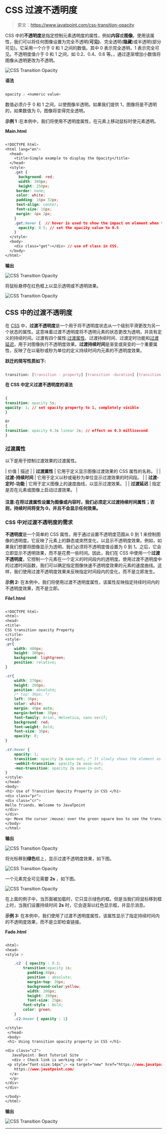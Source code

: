 # CSS 过渡不透明度

> 原文：<https://www.javatpoint.com/css-transition-opacity>

CSS 中的**不透明度**是指定控制元素透明度的属性，例如**内容**或**图像**。使用该属性，我们可以将任何图像设置为完全不透明(**可见)**、完全透明(**隐藏**)或半透明(部分可见)。它采用一个介于 0 和 1 之间的数值。其中 0 表示完全透明，1 表示完全可见。不透明度值介于 0 和 1 之间，如 0.2、0.4、0.6 等。，通过逐渐增加小数值将图像从透明更改为不透明。

![CSS Transition Opacity](img/2f431c7330cc77b5dbfe5654db0bc71b.png)

**语法**

```css

opacity : <numeric value>

```

数值必须介于 0 和 1 之间，以使图像半透明。如果我们提供 1，图像将是不透明的，如果数值为 0，图像将变得完全透明。

**示例 1** :在本例中，我们将使用不透明度属性，在元素上移动鼠标时使元素透明。

**Main.html**

```css

<!DOCTYPE html>
<html lang="en">
  <head>
    <title>Simple example to display the Opacity</title>
  </head>
  <style>
    .get {
      background: red;
      width: 300px;
      height: 250px;
     border: none;
     color: white;
     padding: 16px 32px;
     text-align: center;
     font-size: 16px;
     margin: 4px 2px;
    }
    .get:hover {  // hover is used to show the impact on element when the mouse on the element.
      opacity: 0.5; // set the opacity value to 0.5
    }
  </style>
  <body>
    <div class="get"></div> // use of class in CSS.
  </body>
</html>

```

**输出**

![CSS Transition Opacity](img/9eafbc28bb0ace344bc096134c067cc9.png)

将鼠标悬停在红色框上以显示透明或不透明效果。

![CSS Transition Opacity](img/a6a5961d40dd3e298153d662506ee769.png)

## CSS 中的过渡不透明度

在 [CSS](https://www.javatpoint.com/css-tutorial) 中，**过渡不透明度**是一个用于将不透明度状态从一个级别平滑更改为另一个状态的属性。这意味着过渡不透明度将不透明元素的状态更改为透明，并具有定义的持续时间。过渡有四个属性:[过渡属性](https://www.javatpoint.com/css-transition)、过渡持续时间、过渡定时功能和[过渡延迟](https://www.javatpoint.com/css-transition-delay-property)，用于对图像执行不透明度效果。**过渡持续时间**是渐变或突变的一个重要属性，反映了在以毫秒或秒为单位的定义持续时间内元素的不透明度效果。

**跃迁的简写性质如下:**

```css

transition: [transition - property] [transition -duration] [transition -timing -function] [transition - delay];

```

**在 CSS 中定义过渡不透明度的语法**

```css

{
transition: opacity 5s;
opacity: 1; // set opacity property to 1, completely visible 
}

Or
{
transition: opacity 0.3s linear 2s; // effect on 0.3 millisecond
}

```

### 过渡属性

以下是用于控制过渡效果的过渡属性。

| 价值 | 描述 |
| **过渡属性** | 它用于定义显示图像过渡效果的 CSS 属性的名称。 |
| **过渡-持续时间** | 它用于定义以秒或毫秒为单位显示过渡效果的时间段。 |
| **过渡-定时-功能** | 它用于定义图像上的速度曲线，以显示过渡效果。 |
| **过渡延迟** | 指定是否在元素或图像上启动过渡效果。 |

#### 注意:在将过渡属性设置为图像或内容时，我们必须定义过渡持续时间属性；否则，持续时间将变为 0，并且不会显示任何效果。

### CSS 中对过渡不透明度的需求

**不透明度**是一个简单的 CSS 属性，用于通过设置不透明度范围从 0 到 1 来控制图像的透明度。它反映了元素上的静态或突然变化，以显示不透明度效果。例如，如果我们想要将图像显示为透明，我们必须将不透明度值设置为 0 到 1。之后，它会立即显示不透明效果，而不是花费一些时间。因此，我们在 CSS 中使用一个**过渡不透明度**，它控制一个元素在一个定义的时间段内的透明度。使用过渡不透明度中的过渡时间函数，我们可以确定指定图像快速不透明度效果的元素的速度曲线。这样，我们使用过渡不透明度效果来反映指定时间段内的变化，而不是立即发生。

**示例 2:** 在本例中，我们将使用过渡不透明度属性，该属性反映指定持续时间内的不透明度效果，而不是立即。

**File1.html**

```css

<!DOCTYPE html>  
<html>  
<head>  
<title>  
CSS transition opacity Property  
</title>  
<style>  
.pr{  
	width: 400px;  
	height: 300px;  
	background: lightgreen;  
	position: relative;              
}

.cr{
	width: 270px;  
	height: 200px;  
	position: absolute;  
	/* top: 30px; */
	left: 30px; 
	color: white;
	margin: 40px auto;
	margin-bottom: 30px;
	font-family: Arial, Helvetica, sans-serif;
	background: red; 
	font-weight: Bold;
	font-size: 36px;
	opacity: 0;
}    

.cr:hover {  
	opacity: 1;
	transition: opacity 2s ease-out; /* It slowly shows the element as we place the mouse on the box and when the time reaches 2 seconds, it is fully visible. */
	-webkit-transition: opacity 2s ease-out;
	-moz-transition: opacity 2s ease-in-out; 
}  
</style>  
</head>  
<body>  
<h1> Use of Transition Opacity Property in CSS </h1>
<div class="pr">
<div class="cr">
Hello friends, Welcome to JavaTpoint 
</div>  
</div>
<p> Move the cursor (mouse) over the green square box to see the transition opacity effect. </p>  
</body>  
</html>

```

**输出**

![CSS Transition Opacity](img/2826c030ec5200e51b56d6133364a336.png)

将光标移到**绿色**框上，显示过渡不透明度效果，如下图。

![CSS Transition Opacity](img/53255fbf8b190eb4f10367afc076e780.png)

一个元素完全可见需要 **2s** ，如下图。

![CSS Transition Opacity](img/f49a03db69cdae7c21aa5ea06c6523c3.png)

在上面的例子中，当页面被加载时，它只显示绿色的框。但是当我们将鼠标移到框上时，当我们设置持续时间 **2s** 时，它会逐渐以红色显示框，并显示消息。

**示例 3:** 在本例中，我们使用了过渡不透明度属性，该属性显示了指定持续时间内的不透明度效果，而不是立即检查链接。

**Fade.html**

```css

<html>
<head>
<style >

    .c2  { opacity : 0.3; 
	    transition:opacity 1s;
          padding:40px;
          position : absolute;
          margin-top: 30px;
          background-color:yellow;
		  width: 200px;  
	      height: 200px; 
		  font-size: 25px;
		font-style : Bold;
		color: green;
    }
    .c2:hover { opacity : 1}

</style>
 </head>
 <body>
 <h1> Using transition opacity property in CSS </h1>

<div class="c2">
   JavaTpoint: Best Tutorial Site
   <div > Check link is working <br >
 <p style="font-size:14px";> <a target="new" href="https://www.javatpoint.com/">
    https://www.javatpoint.com/
  </a>
  </p>
</div>
</div>

</body>
</html>

```

**输出**

![CSS Transition Opacity](img/8117ff7a090d54de37b63c72b7c65070.png)

* * *